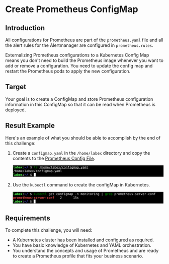 # Create Prometheus ConfigMap

## Introduction

All configurations for Prometheus are part of the `prometheus.yaml` file and all the alert rules for the Alertmanager are configured in `prometheus.rules`.

Externalizing Prometheus configurations to a Kubernetes Config Map means you don't need to build the Prometheus image whenever you want to add or remove a configuration. You need to update the config map and restart the Prometheus pods to apply the new configuration.

## Target

Your goal is to create a ConfigMap and store Prometheus configuration information in this ConfigMap so that it can be read when Prometheus is deployed.

## Result Example

Here's an example of what you should be able to accomplish by the end of this challenge:

1. Create a `configmap.yaml` in the `/home/labex` directory and copy the contents to the [Prometheus Config File](https://raw.githubusercontent.com/joker-bai/kube-prometheus/main/configmap.yaml).

   ![challenge-kubernetes-resource-monitoring-2-1](assets/challenge-kubernetes-resource-monitoring-2-1.png)

2. Use the `kubectl` command to create the configMap in Kubernetes.

   ![challenge-kubernetes-resource-monitoring-2-2](assets/challenge-kubernetes-resource-monitoring-2-2.png)

## Requirements

To complete this challenge, you will need:

- A Kubernetes cluster has been installed and configured as required.
- You have basic knowledge of Kubernetes and YAML orchestration.
- You understand the concepts and usage of Prometheus and are ready to create a Prometheus profile that fits your business scenario.
